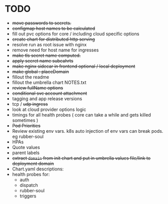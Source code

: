 # TODO

- ~~move passwords to secrets.~~
- ~~configmap host names to be calculated~~
- fill out pvc options for core / including cloud specific options
- ~~create chart for distributed http serving~~
- resolve run as root issue with nginx
- remove need for host name for ingresses
- ~~make tls secret name computed.~~
- ~~apply secret name subcahrts~~
- ~~make nginx sidecar in frontend optional / local deployment~~
- ~~make global : placeDomain~~
- fillout the readme
- fillout the umbrella chart NOTES.txt
- ~~review fullName options~~
- ~~conditional svc account attachment~~
- tagging and app release versions
- tcp / ~~udp ingress~~
- look at cloud provider options logic
- timings for all health probes ( core can take a while and gets killed sometimes )
- ~~Pod Priorities~~
- Review existing env vars. k8s auto injection of env vars can break pods. eg rubber-soul
- HPAs
- Quote values
- parent labels
- ~~extract `domain` from init chart and put in umbrella values file/link to deployment domain~~
- Chart.yaml descriptions:
- health probes for:
  - auth
  - dispatch
  - rubber-soul
  - triggers
